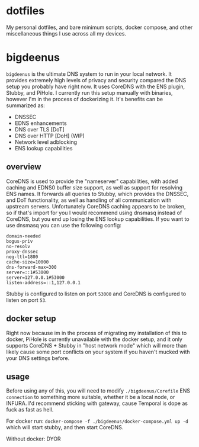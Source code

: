 # dotfiles

My personal dotfiles, and bare minimum scripts, docker compose, and other miscellaneous things I use across all my devices. 


# bigdeenus

`bigdeenus` is the ultimate DNS system to run in your local network. It provides extremely high levels of privacy and security compared the DNS setup you probably have right now. It uses CoreDNS with the ENS plugin, Stubby, and PiHole. I currently run this setup manually with binaries, however I'm in the process of dockerizing it. It's benefits can be summarized as:

* DNSSEC
* EDNS enhancements
* DNS over TLS [DoT]
* DNS over HTTP [DoH] (WIP)
* Network level adblocking
* ENS lookup capabilities

## overview

CoreDNS is used to provide the "nameserver" capabilities, with added caching and EDNS0 buffer size support, as well as support for resolving ENS names. It forwards all queries to Stubby, which provides the DNSSEC, and DoT functionality, as well as handling of all communication with upstream servers. Unfortunately CoreDNS caching appears to be broken, so if that's import for you I would recommend using dnsmasq instead of CoreDNS, but you end up losing the ENS lookup capabilities. If you want to use dnsmasq you can use the following config:

```
domain-needed
bogus-priv
no-resolv
proxy-dnssec
neg-ttl=1800 
cache-size=10000
dns-forward-max=300
server=::1#53000
server=127.0.0.1#53000
listen-address=::1,127.0.0.1
```

Stubby is configured to listen on port `53000` and CoreDNS is configured to listen on port `53`.

## docker setup

Right now because im in the process of migrating my installation of this to docker, PiHole is currently unavailable with the docker setup, and it only supports CoreDNS + Stubby in "host network mode" which will more than likely cause some port conflicts on your system if you haven't mucked with your DNS settings before.

## usage

Before using any of this, you will need to modify `./bigdeenus/Corefile` ENS `connection` to something more suitable, whether it be a local node, or INFURA. I'd recommend sticking with gateway, cause Temporal is dope as fuck as fast as hell.

For docker run: `docker-compose -f ./bigdeenus/docker-compose.yml up -d` which will start stubby, and then start CoreDNS. 

Without docker: DYOR